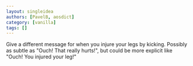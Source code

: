 ```yaml
---
layout: singleidea
authors: [PavelB, aosdict]
category: [vanilla]
tags: []
---
```

Give a different message for when you injure your legs by kicking. Possibly as subtle as "Ouch! That really hurts!", but could be more explicit like "Ouch! You injured your leg!"
